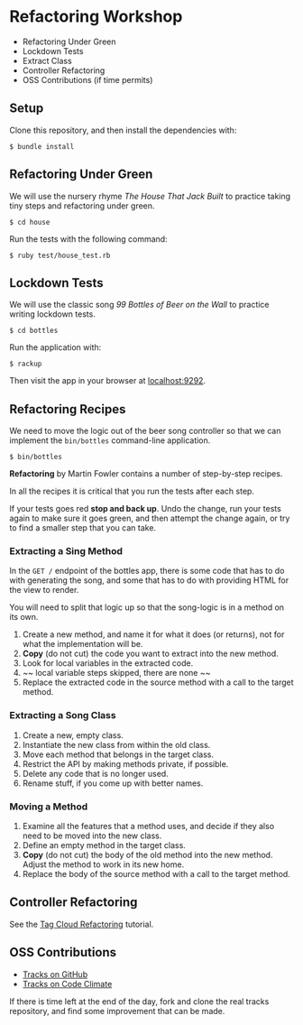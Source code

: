 # Refactoring Workshop

* Refactoring Under Green
* Lockdown Tests
* Extract Class
* Controller Refactoring
* OSS Contributions (if time permits)

## Setup

Clone this repository, and then install the dependencies with:

```plain
$ bundle install
```

## Refactoring Under Green

We will use the nursery rhyme _The House That Jack Built_ to practice taking
tiny steps and refactoring under green.

```plain
$ cd house
```

Run the tests with the following command:

```plain
$ ruby test/house_test.rb
```

## Lockdown Tests

We will use the classic song _99 Bottles of Beer on the Wall_ to practice
writing lockdown tests.

```plain
$ cd bottles
```

Run the application with:

```plain
$ rackup
```

Then visit the app in your browser at [localhost:9292](http://localhost:9292).

## Refactoring Recipes

We need to move the logic out of the beer song controller so that we can
implement the `bin/bottles` command-line application.

```plain
$ bin/bottles
```

**Refactoring** by Martin Fowler contains a number of step-by-step recipes.

In all the recipes it is critical that you run the tests after each step.

If your tests goes red **stop and back up**. Undo the change, run your tests again to make sure it goes green, and then attempt the change again, or try to find a smaller step that you can take.

### Extracting a Sing Method

In the `GET /` endpoint of the bottles app, there is some code that has to do with generating the song, and some that has to do with providing HTML for the view to render.

You will need to split that logic up so that the song-logic is in a method on its own.

1. Create a new method, and name it for what it does (or returns), not for what the implementation will be.
2. **Copy** (do not cut) the code you want to extract into the new method.
3. Look for local variables in the extracted code.
4. ~~ local variable steps skipped, there are none ~~
5. Replace the extracted code in the source method with a call to the target method.

### Extracting a Song Class

1. Create a new, empty class.
2. Instantiate the new class from within the old class.
3. Move each method that belongs in the target class.
4. Restrict the API by making methods private, if possible.
5. Delete any code that is no longer used.
6. Rename stuff, if you come up with better names.

### Moving a Method

1. Examine all the features that a method uses, and decide if they also need to be moved into the new class.
2. Define an empty method in the target class.
3. **Copy** (do not cut) the body of the old method into the new method. Adjust the method to work in its new home.
4. Replace the body of the source method with a call to the target method.

## Controller Refactoring

See the [Tag Cloud Refactoring](http://tutorials.jumpstartlab.com/projects/tag_cloud_refactoring.html) tutorial.

## OSS Contributions

* [Tracks on GitHub](https://github.com/TracksApp/tracks)
* [Tracks on Code Climate](https://codeclimate.com/github/TracksApp/tracks)

If there is time left at the end of the day, fork and clone the real tracks
repository, and find some improvement that can be made.

